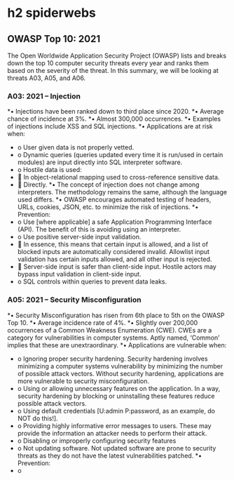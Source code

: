 # h2 spiderwebs
## OWASP Top 10: 2021
The Open Worldwide Application Security Project (OWASP) lists and breaks down the top 10 computer security threats every year and ranks them based on the severity of the threat. In this summary, we will be looking at threats A03, A05, and A06.
### A03: 2021 – Injection
*•	Injections have been ranked down to third place since 2020.
*•	Average chance of incidence at 3%.
*•	Almost 300,000 occurrences.
*•	Examples of injections include XSS and SQL injections.
*•	Applications are at risk when:
*  o	User given data is not properly vetted.
*  o	Dynamic queries (queries updated every time it is run/used in certain modules) are input directly into SQL interpreter software.
*  o	Hostile data is used: 
*    	In object-relational mapping used to cross-reference sensitive data.
*    	Directly.
*•	The concept of injection does not change among interpreters. The methodology remains the same, although the language used differs.
*•	OWASP encourages automated testing of headers, URLs, cookies, JSON, etc. to minimize the risk of injections.
*•	Prevention:
*  o	Use [where applicable] a safe Application Programming Interface (API). The benefit of this is avoiding using an interpreter.
*  o	Use positive server-side input validation.
*    	In essence, this means that certain input is allowed, and a list of blocked inputs are automatically considered invalid. Allowlist input validation has certain inputs allowed, and all other input is rejected.
*    	Server-side input is safer than client-side input. Hostile actors may bypass input validation in client-side input.
*  o	SQL controls within queries to prevent data leaks.

### A05: 2021 – Security Misconfiguration
*•	Security Misconfiguration has risen from 6th place to 5th on the OWASP Top 10.
*•	Average incidence rate of 4%. 
*•	Slightly over 200,000 occurrences of a Common Weakness Enumeration (CWE). CWEs are a category for vulnerabilities in computer systems. Aptly named, ‘Common’ implies that these are unextraordinary. 
*•	Applications are vulnerable when:
*  o	Ignoring proper security hardening. Security hardening involves minimizing a computer systems vulnerability by minimizing the number of possible attack vectors. Without security hardening, applications are more         vulnerable to security misconfiguration.
*  o	Using or allowing unnecessary features on the application. In a way, security hardening by blocking or uninstalling these features reduce possible attack vectors.
*  o	Using default credentials [U:admin P:password, as an example, do NOT do this!].
*  o	Providing highly informative error messages to users. These may provide the information an attacker needs to perform their attack.
*  o	Disabling or improperly configuring security features
*  o	Not updating software. Not updated software are prone to security threats as they do not have the latest vulnerabilities patched.
*•	Prevention:
*  o	


